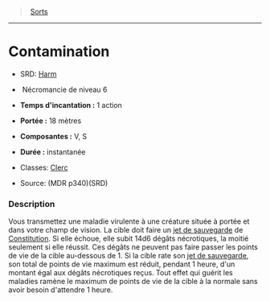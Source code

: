 ﻿> [Sorts](hd_spells.md)

---

# Contamination

- SRD: [Harm](srd_spells_harm.md)

-  Nécromancie de niveau 6

- **Temps d'incantation :** 1 action

- **Portée :** 18 mètres

- **Composantes :** V, S</Components-->

- **Durée :** instantanée

- Classes: [Clerc](hd_cleric.md)

- Source: (MDR p340)(SRD)

### Description

Vous transmettez une maladie virulente à une créature située à portée et dans votre champ de vision. La cible doit faire un [jet de sauvegarde](hd_abilities_jets_de_sauvegarde.md) de [Constitution](hd_abilities_constitution.md). Si elle échoue, elle subit 14d6 dégâts nécrotiques, la moitié seulement si elle réussit. Ces dégâts ne peuvent pas faire passer les points de vie de la cible au-dessous de 1. Si la cible rate son [jet de sauvegarde](hd_abilities_jets_de_sauvegarde.md), son total de points de vie maximum est réduit, pendant 1 heure, d'un montant égal aux dégâts nécrotiques reçus. Tout effet qui guérit les maladies ramène le maximum de points de vie de la cible à la normale sans avoir besoin d'attendre 1 heure.

